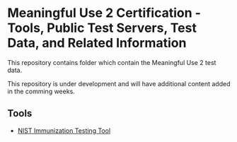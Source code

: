 Meaningful Use 2 Certification - Tools, Public Test Servers, Test Data, and Related Information
===============================================================================================

This repository contains folder which contain the Meaningful Use 2 test data.

This repository is under development and will have additional content added in the 
comming weeks.

Tools
-----

+ [NIST Immunization Testing Tool](mu2/blob/master/immunization/README.md)

